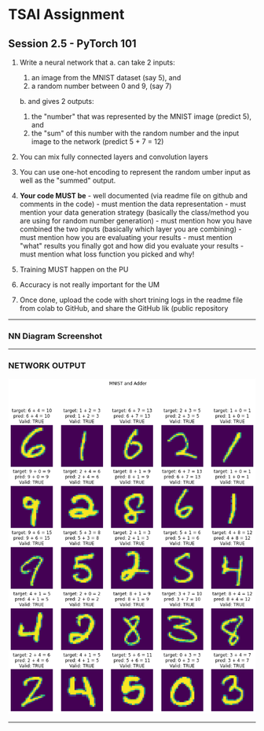 # TSAI Assignment

## Session 2.5 - PyTorch 101

1. Write a neural network that
   a. can take 2 inputs:

   1. an image from the MNIST dataset (say 5), and
   2. a random number between 0 and 9, (say 7)

   b. and gives 2 outputs:

   1. the "number" that was represented by the MNIST image (predict 5), and
   2. the "sum" of this number with the random number and the input image to the network (predict 5 + 7 = 12)

2. You can mix fully connected layers and convolution layers

3. You can use one-hot encoding to represent the random umber input as well as the "summed" output.

4. **Your code MUST be** - well documented (via readme file on github and comments in the code) - must mention the data representation - must mention your data generation strategy (basically the class/method you are using for random number generation) - must mention how you have combined the two inputs (basically which layer you are combining) - must mention how you are evaluating your results - must mention "what" results you finally got and how did you evaluate your results - must mention what loss function you picked and why!

5. Training MUST happen on the PU

6. Accuracy is not really important for the UM

7. Once done, upload the code with short trining logs in the readme file from colab to GitHub, and share the GitHub lik (public repository

---

### NN Diagram Screenshot

---

### NETWORK OUTPUT

![output_image](assets/output.png)

---
